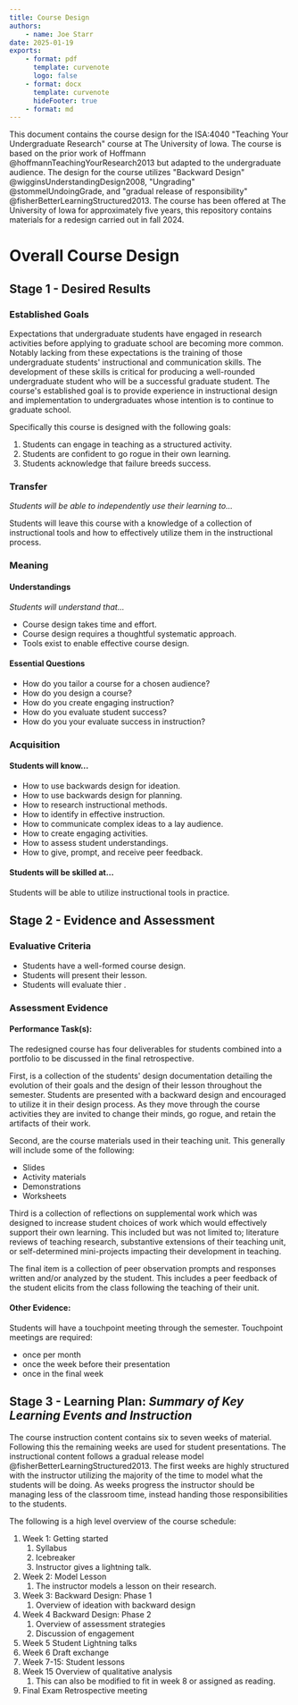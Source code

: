 ```yaml
---
title: Course Design
authors:
    - name: Joe Starr
date: 2025-01-19
exports:
    - format: pdf
      template: curvenote
      logo: false
    - format: docx
      template: curvenote
      hideFooter: true
    - format: md
---
```


This document contains the course design for the ISA:4040 "Teaching Your
Undergraduate Research" course at The University of Iowa. The course is based on
the prior work of Hoffmann @hoffmannTeachingYourResearch2013 but adapted to the
undergraduate audience. The design for the course utilizes "Backward Design"
@wigginsUnderstandingDesign2008, "Ungrading" @stommelUndoingGrade, and "gradual
release of responsibility" @fisherBetterLearningStructured2013. The course has
been offered at The University of Iowa for approximately five years, this
repository contains materials for a redesign carried out in fall 2024.

# Overall Course Design

## Stage 1 - Desired Results

### Established Goals

Expectations that undergraduate students have engaged in research activities
before applying to graduate school are becoming more common. Notably lacking
from these expectations is the training of those undergraduate students'
instructional and communication skills. The development of these skills is
critical for producing a well-rounded undergraduate student who will be a
successful graduate student. The course's established goal is to provide
experience in instructional design and implementation to undergraduates whose
intention is to continue to graduate school.

Specifically this course is designed with the following goals:

1. Students can engage in teaching as a structured activity.
2. Students are confident to go rogue in their own learning.
3. Students acknowledge that failure breeds success.

### Transfer

_Students will be able to independently use their learning to…_

Students will leave this course with a knowledge of a collection of
instructional tools and how to effectively utilize them in the instructional
process.

### Meaning

#### Understandings

_Students will understand that…_

-   Course design takes time and effort.
-   Course design requires a thoughtful systematic approach.
-   Tools exist to enable effective course design.

#### Essential Questions

-   How do you tailor a course for a chosen audience?
-   How do you design a course?
-   How do you create engaging instruction?
-   How do you evaluate student success?
-   How do you your evaluate success in instruction?

### Acquisition

#### Students will know…

-   How to use backwards design for ideation.
-   How to use backwards design for planning.
-   How to research instructional methods.
-   How to identify in effective instruction.
-   How to communicate complex ideas to a lay audience.
-   How to create engaging activities.
-   How to assess student understandings.
-   How to give, prompt, and receive peer feedback.

#### Students will be skilled at…

Students will be able to utilize instructional tools in practice.

## Stage 2 - Evidence and Assessment

### Evaluative Criteria

-   Students have a well-formed course design.
-   Students will present their lesson.
-   Students will evaluate thier .

### Assessment Evidence

#### Performance Task(s):

The redesigned course has four deliverables for students combined into a
portfolio to be discussed in the final retrospective.

First, is a collection of the students' design documentation detailing the
evolution of their goals and the design of their lesson throughout the semester.
Students are presented with a backward design and encouraged to utilize it in
their design process. As they move through the course activities they are
invited to change their minds, go rogue, and retain the artifacts of their work.

Second, are the course materials used in their teaching unit. This generally
will include some of the following:

-   Slides
-   Activity materials
-   Demonstrations
-   Worksheets

Third is a collection of reflections on supplemental work which was designed to
increase student choices of work which would effectively support their own
learning. This included but was not limited to; literature reviews of teaching
research, substantive extensions of their teaching unit, or self-determined
mini-projects impacting their development in teaching.

The final item is a collection of peer observation prompts and responses written
and/or analyzed by the student. This includes a peer feedback of the student
elicits from the class following the teaching of their unit.

#### Other Evidence:

Students will have a touchpoint meeting through the semester. Touchpoint
meetings are required:

-   once per month
-   once the week before their presentation
-   once in the final week

## Stage 3 - Learning Plan: _Summary of Key Learning Events and Instruction_

The course instruction content contains six to seven weeks of material.
Following this the remaining weeks are used for student presentations. The
instructional content follows a gradual release model
@fisherBetterLearningStructured2013. The first weeks are highly structured with
the instructor utilizing the majority of the time to model what the students
will be doing. As weeks progress the instructor should be managing less of the
classroom time, instead handing those responsibilities to the students.

The following is a high level overview of the course schedule:

1. Week 1: Getting started
    1. Syllabus
    2. Icebreaker
    3. Instructor gives a lightning talk.
2. Week 2: Model Lesson
    1. The instructor models a lesson on their research.
3. Week 3: Backward Design: Phase 1
    1. Overview of ideation with backward design
4. Week 4 Backward Design: Phase 2
    1. Overview of assessment strategies
    2. Discussion of engagement
5. Week 5 Student Lightning talks
6. Week 6 Draft exchange
7. Week 7-15: Student lessons
8. Week 15 Overview of qualitative analysis
    1. This can also be modified to fit in week 8 or assigned as reading.
9. Final Exam Retrospective meeting

```{include} weekly_plans/1.md

```

```{include} weekly_plans/2.md

```

```{include} weekly_plans/3.md

```

```{include} weekly_plans/4.md

```

```{include} weekly_plans/5.md

```

```{include} weekly_plans/6.md

```

```{include} weekly_plans/student_lesson.md

```

```{include} weekly_plans/15.md

```
